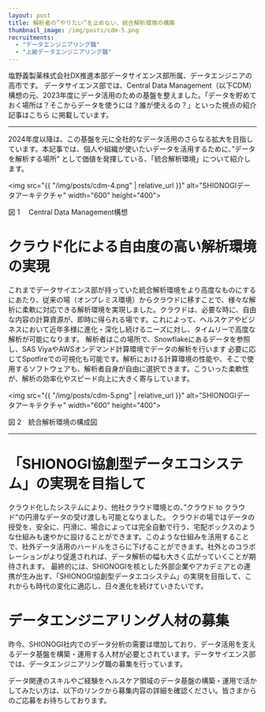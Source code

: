 ```yaml
--- 
layout: post
title: 解析者の”やりたい”を止めない、統合解析環境の構築
thumbnail_image: /img/posts/cdm-5.png
recruitments:
  - "データエンジニアリング職"
  - "上級データエンジニアリング職"
---
```


塩野義製薬株式会社DX推進本部データサイエンス部所属、データエンジニアの高市です。 データサイエンス部では、Central Data Management（以下CDM）構想の元、2023年度にデータ活用のための基盤を整えました。「データを貯めておく場所は？そこからデータを使うには？誰が使えるの？」といった視点の紹介記事はこちら に掲載しています。

---

2024年度以降は、この基盤を元に全社的なデータ活用のさらなる拡大を目指しています。本記事では、個人や組織が使いたいデータを活用するために、”データを解析する場所” として価値を発揮している、「統合解析環境」について紹介します。

<img src="{{ "/img/posts/cdm-4.png" | relative_url }}" alt="SHIONOGIデータアーキテクチャ" width="600" height="400">

図 1　 Central Data Management構想

# クラウド化による自由度の高い解析環境の実現
これまでデータサイエンス部が持っていた統合解析環境をより高度なものにするにあたり、従来の場（オンプレミス環境）からクラウドに移すことで、様々な解析に柔軟に対応できる解析環境を実現しました。クラウドは、必要な時に、自由な内容の計算資源が、即時に得られる場です。これによって、ヘルスケアやビジネスにおいて近年多様に進化・深化し続けるニーズに対し、タイムリーで高度な解析が可能になります。
解析者はこの場所で、Snowflakeにあるデータを参照し、SAS ViyaやAWSオンデマンド計算環境でデータの解析を行います
必要に応じてSpotfireでの可視化も可能です。解析における計算環境の性能や、そこで使用するソフトウェアも、解析者自身が自由に選択できます。こういった柔軟性が、解析の効率化やスピード向上に大きく寄与しています。

<img src="{{ "/img/posts/cdm-5.png" | relative_url }}" alt="SHIONOGIデータアーキテクチャ" width="600" height="400">

図 2　統合解析環境の構成図

---

# 「SHIONOGI協創型データエコシステム」の実現を目指して
クラウド化したシステムにより、他社クラウド環境との、”クラウド to クラウド”の円滑なデータの受け渡しも可能となりました。
クラウドの場ではデータの授受を、安全に、円滑に、場合によっては完全自動で行う、宅配ボックスのような仕組みも速やかに設けることができます。このような仕組みを活用することで、社外データ活用のハードルをさらに下げることができます。社外とのコラボレーションがより促進されれば、データ解析の幅も大きく広がっていくことが期待されます。
最終的には、SHIONOGIを核とした外部企業やアカデミアとの連携が生み出す、「SHIONOGI協創型データエコシステム」の実現を目指して、これからも時代の変化に適応し、日々進化を続けていきたいです。

# データエンジニアリング人材の募集
昨今、SHIONOGI社内でのデータ分析の需要は増加しており、データ活用を支えるデータ基盤を構築・運用する人材が必要とされています。データサイエンス部では、データエンジニアリング職の募集を行っています。

データ関連のスキルやご経験をヘルスケア領域のデータ基盤の構築・運用で活かしてみたい方は、以下のリンクから募集内容の詳細を確認ください。皆さまからのご応募をお待ちしております。